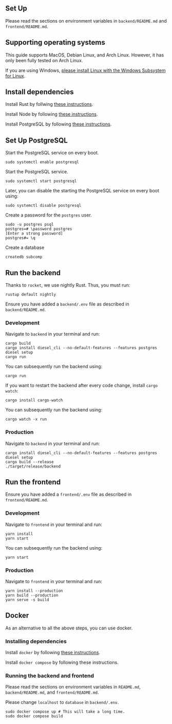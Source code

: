 ## Set Up

Please read the sections on environment variables in `backend/README.md` and `frontend/README.md`.


## Supporting operating systems

This guide supports MacOS, Debian Linux, and Arch Linux. However, it has only been fully tested on Arch Linux.

If you are using Windows, [please install Linux with the Windows Subsystem for Linux](https://docs.microsoft.com/en-us/windows/wsl/install).


## Install dependencies

Install Rust by follwing [these instructions](https://www.rust-lang.org/tools/install).

Install Node by following [these instructions](https://nodejs.org/en/download/).

Install PostgreSQL by following [these instructions](https://www.postgresql.org/download/).


## Set Up PostgreSQL

Start the PostgreSQL service on every boot.

```
sudo systemctl enable postgresql
```

Start the PostgreSQL service.

```
sudo systemctl start postgresql
```

Later, you can disable the starting the PostgreSQL service on every boot using:

```
sudo systemctl disable postgresql
```

Create a password for the `postgres` user.

```
sudo -u postgres psql
postgres=# \password postgres
[Enter a strong password]
postgres#= \q
```

Create a database

```
createdb subcomp
```


## Run the backend

Thanks to `rocket`, we use nightly Rust. Thus, you must run:

```
rustup default nightly
```

Ensure you have added a `backend/.env` file as described in `backend/README.md`.

### Development

Navigate to `backend` in your terminal and run:

```
cargo build
cargo install diesel_cli --no-default-features --features postgres
diesel setup
cargo run
```

You can subsequently run the backend using:

```
cargo run
```

If you want to restart the backend after every code change, install `cargo watch`:

```
cargo install cargo-watch
```

You can subsequently run the backend using:

```
cargo watch -x run
```

### Production

Navigate to `backend` in your terminal and run:

```
cargo install diesel_cli --no-default-features --features postgres
diesel setup
cargo build --release
./target/release/backend
```

## Run the frontend


Ensure you have added a `frontend/.env` file as described in `frontend/README.md`.

### Development

Navigate to `frontend` in your terminal and run:

```
yarn install
yarn start
```

You can subsequently run the backend using:

```
yarn start
```


### Production

Navigate to `frontend` in your terminal and run:

```
yarn install --production
yarn build --production
yarn serve -s build
```


## Docker

As an alternative to all the above steps, you can use docker.

### Installing dependencies

Install `docker` by following [these instructions](https://docs.docker.com/get-docker/).

Install `docker compose` by following these instructions.

### Running the backend and frontend

Please read the sections on environment variables in `README.md`, `backend/README.md`, and `frontend/README.md`.

Please change `localhost` to `database` in `backend/.env`.


```
sudo docker compose up # This will take a long time.
sudo docker compose build
```

